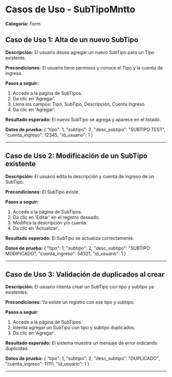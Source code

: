 # Casos de Uso - SubTipoMntto

**Categoría:** Form

## Caso de Uso 1: Alta de un nuevo SubTipo

**Descripción:** El usuario desea agregar un nuevo SubTipo para un Tipo existente.

**Precondiciones:**
El usuario tiene permisos y conoce el Tipo y la cuenta de ingreso.

**Pasos a seguir:**
1. Accede a la página de SubTipos.
2. Da clic en 'Agregar'.
3. Llena los campos: Tipo, SubTipo, Descripción, Cuenta Ingreso.
4. Da clic en 'Agregar'.

**Resultado esperado:**
El nuevo SubTipo se agrega y aparece en el listado.

**Datos de prueba:**
{ "tipo": 1, "subtipo": 2, "desc_subtipo": "SUBTIPO TEST", "cuenta_ingreso": 12345, "id_usuario": 1 }

---

## Caso de Uso 2: Modificación de un SubTipo existente

**Descripción:** El usuario edita la descripción y cuenta de ingreso de un SubTipo.

**Precondiciones:**
El SubTipo existe.

**Pasos a seguir:**
1. Accede a la página de SubTipos.
2. Da clic en 'Editar' en el registro deseado.
3. Modifica la descripción y/o cuenta.
4. Da clic en 'Actualizar'.

**Resultado esperado:**
El SubTipo se actualiza correctamente.

**Datos de prueba:**
{ "tipo": 1, "subtipo": 2, "desc_subtipo": "SUBTIPO MODIFICADO", "cuenta_ingreso": 54321, "id_usuario": 1 }

---

## Caso de Uso 3: Validación de duplicados al crear

**Descripción:** El usuario intenta crear un SubTipo con tipo y subtipo ya existentes.

**Precondiciones:**
Ya existe un registro con ese tipo y subtipo.

**Pasos a seguir:**
1. Accede a la página de SubTipos.
2. Intenta agregar un SubTipo con tipo y subtipo duplicados.
3. Da clic en 'Agregar'.

**Resultado esperado:**
El sistema muestra un mensaje de error indicando duplicidad.

**Datos de prueba:**
{ "tipo": 1, "subtipo": 2, "desc_subtipo": "DUPLICADO", "cuenta_ingreso": 11111, "id_usuario": 1 }

---

